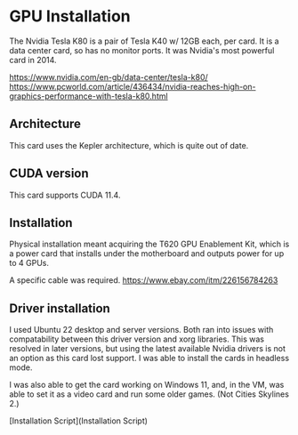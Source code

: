 # GPU Installation

The Nvidia Tesla K80 is a pair of Tesla K40 w/ 12GB each, per card. It is a data center card, so has no monitor ports. It was Nvidia's most powerful card in 2014.

https://www.nvidia.com/en-gb/data-center/tesla-k80/
https://www.pcworld.com/article/436434/nvidia-reaches-high-on-graphics-performance-with-tesla-k80.html

## Architecture

This card uses the Kepler architecture, which is quite out of date.

## CUDA version

This card supports CUDA 11.4.

## Installation

Physical installation meant acquiring the T620 GPU Enablement Kit, which is a power card that installs under the motherboard and outputs power for up to 4 GPUs.

A specific cable was required.
https://www.ebay.com/itm/226156784263

## Driver installation

I used Ubuntu 22 desktop and server versions. Both ran into issues with compatability between this driver version and xorg libraries. This was resolved in later versions, but using the latest available Nvidia drivers is not an option as this card lost support. I was able to install the cards in headless mode.

I was also able to get the card working on Windows 11, and, in the VM, was able to set it as a video card and run some older games. (Not Cities Skylines 2.)

[Installation Script](Installation Script)